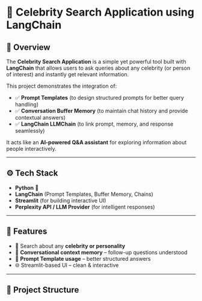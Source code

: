 # 🌟 Celebrity Search Application using LangChain  

## 📌 Overview  
The **Celebrity Search Application** is a simple yet powerful tool built with **LangChain** that allows users to ask queries about any celebrity (or person of interest) and instantly get relevant information.  

This project demonstrates the integration of:  
- ✅ **Prompt Templates** (to design structured prompts for better query handling)  
- ✅ **Conversation Buffer Memory** (to maintain chat history and provide contextual answers)  
- ✅ **LangChain LLMChain** (to link prompt, memory, and response seamlessly)  

It acts like an **AI-powered Q&A assistant** for exploring information about people interactively.  

---

## ⚙️ Tech Stack  
- **Python** 🐍  
- **LangChain** (Prompt Templates, Buffer Memory, Chains)  
- **Streamlit** (for building interactive UI)  
- **Perplexity API / LLM Provider** (for intelligent responses)  

---

## 🚀 Features  
- 🔎 Search about any **celebrity or personality**  
- 💬 **Conversational context memory** – follow-up questions understood  
- 📝 **Prompt Template usage** – better structured answers  
- 🌐 Streamlit-based UI – clean & interactive  

---

## 📂 Project Structure  
